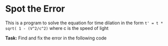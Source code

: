 # Spot the Error

This is a program to solve the equation for time dilation in the form
`t' = t * sqrt( 1 - (V^2/c^2)`
where c is the speed of light

**Task:** Find and fix the error in the following code
